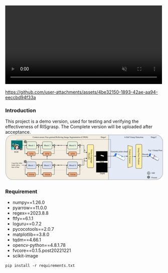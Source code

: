 <br>

<video src="https://github.com/asamu12/CARIS/blob/main/issue/grasp.mp4" autoplay loop muted width="500">
  Your browser does not support the video tag.
</video>

https://github.com/user-attachments/assets/4be32150-1893-42ae-aa94-eeccbd94f33a



### Introduction

This project is a demo version, used for testing and verifying the effectiveness of RISgrasp. The Complete version will be uploaded after acceptance.
![Image](https://github.com/asamu12/CARIS/blob/main/fig/Overview.jpg)
### Requirement

- numpy==1.26.0
- pyarrow==11.0.0
- regex==2023.8.8
- ftfy==6.1.1
- loguru==0.7.2
- pycocotools==2.0.7
- matplotlib==3.8.0
- tqdm==4.66.1
- opencv-python==4.8.1.78
- fvcore==0.1.5.post20221221
- scikit-image
```
pip install -r requirements.txt
